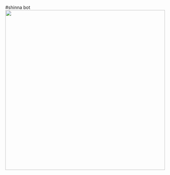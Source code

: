 #shinna bot
<img src="https://i1.sndcdn.com/avatars-000105208782-ammpum-t500x500.jpg" width="500"/>

